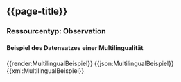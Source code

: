 ## {{page-title}}

### Ressourcentyp: Observation

#### Beispiel des Datensatzes einer Multilingualität
<tabs>
    <tab title="Übersicht">      
        {{render:MultilingualBeispiel}}
    </tab>
    <tab title="JSON">
        {{json:MultilingualBeispiel}}
    </tab>
    <tab title="XML">
        {{xml:MultilingualBeispiel}}
    </tab>
</tabs>